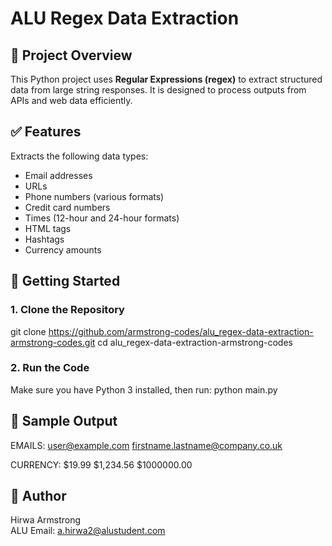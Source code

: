 # ALU Regex Data Extraction

## 📌 Project Overview
This Python project uses **Regular Expressions (regex)** to extract structured data from large string responses. It is designed to process outputs from APIs and web data efficiently.

## ✅ Features
Extracts the following data types:
- Email addresses
- URLs
- Phone numbers (various formats)
- Credit card numbers
- Times (12-hour and 24-hour formats)
- HTML tags
- Hashtags
- Currency amounts

## 🚀 Getting Started

### 1. Clone the Repository
git clone https://github.com/armstrong-codes/alu_regex-data-extraction-armstrong-codes.git
cd alu_regex-data-extraction-armstrong-codes

### 2. Run the Code
Make sure you have Python 3 installed, then run:
python main.py

## 📄 Sample Output
EMAILS:
user@example.com
firstname.lastname@company.co.uk

CURRENCY:
$19.99
$1,234.56
$1000000.00

## 🧠 Author
Hirwa Armstrong  
ALU Email: a.hirwa2@alustudent.com
